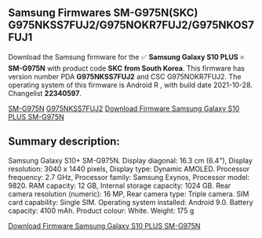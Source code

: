 <h2>Samsung Firmwares SM-G975N(SKC) G975NKSS7FUJ2/G975NOKR7FUJ2/G975NKOS7FUJ1</h2>
Download the Samsung firmware for the ✅ <strong>Samsung Galaxy S10 PLUS </strong> ⭐ <strong>SM-G975N</strong> with product code <strong>SKC</strong> <strong> from South Korea</strong>. This firmware has version number PDA <strong>G975NKSS7FUJ2</strong> and CSC G975NOKR7FUJ2. The operating system of this firmware is Android R , with build date 2021-10-28. Changelist <strong>22340597</strong>.


[SM-G975N](https://samfirm.shop/samsung/model/SM-G975N)
[G975NKSS7FUJ2](https://samfirm.shop/samsung/pda/G975NKSS7FUJ2)
[Download Firmware Samsung Galaxy S10 PLUS SM-G975N](https://samfirm.shop/samsung/firmware/470085)
<h2>Summary description:</h2>
<p>Samsung Galaxy S10+ SM-G975N. Display diagonal: 16.3 cm (6.4"), Display resolution: 3040 x 1440 pixels, Display type: Dynamic AMOLED. Processor frequency: 2.7 GHz, Processor family: Samsung Exynos, Processor model: 9820. RAM capacity: 12 GB, Internal storage capacity: 1024 GB. Rear camera resolution (numeric): 16 MP, Rear camera type: Triple camera. SIM card capability: Single SIM. Operating system installed: Android 9.0. Battery capacity: 4100 mAh. Product colour: White. Weight: 175 g</p>


[Download Firmware Samsung Galaxy S10 PLUS SM-G975N](https://samfirm.shop/samsung/firmware/470085)
